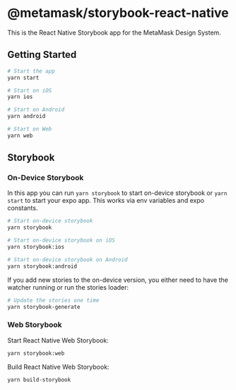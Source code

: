 # @metamask/storybook-react-native

This is the React Native Storybook app for the MetaMask Design System.

## Getting Started

```sh
# Start the app
yarn start

# Start on iOS
yarn ios

# Start on Android
yarn android

# Start on Web
yarn web
```

## Storybook

### On-Device Storybook

In this app you can run `yarn storybook` to start on-device storybook or `yarn start` to start your expo app.
This works via env variables and expo constants.

```sh
# Start on-device storybook
yarn storybook

# Start on-device storybook on iOS
yarn storybook:ios

# Start on-device storybook on Android
yarn storybook:android
```

If you add new stories to the on-device version, you either need to have the watcher running or run the stories loader:

```sh
# Update the stories one time
yarn storybook-generate
```

### Web Storybook

Start React Native Web Storybook:

```sh
yarn storybook:web
```

Build React Native Web Storybook:

```sh
yarn build-storybook
```
